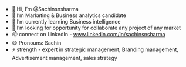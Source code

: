 - 👋 Hi, I’m @Sachinsnsharma
- 👀 I’m Marketing & Business analytics candidate 
- 🌱 I’m currently learning Business intelligence 
- 💞️ I’m looking for opportunity for collaborate any project of any market 
- 📫 connect on LinkedIn - www.linkedin.com/in/sachinsnsharma 
- 😄 Pronouns: Sachin
- ⚡ strength - expert in strategic management, Branding management, Advertisement management, sales strategy 

<!---
Sachinsnsharma/Sachinsnsharma is a ✨ special ✨ repository because its `README.md` (this file) appears on your GitHub profile.
You can click the Preview link to take a look at your changes.
--->
